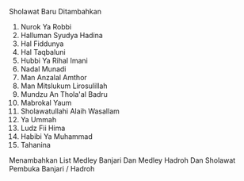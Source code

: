 Sholawat Baru Ditambahkan
1. Nurok Ya Robbi
2. Halluman Syudya Hadina
3. Hal Fiddunya
4. Hal Taqbaluni
5. Hubbi Ya Rihal Imani
6. Nadal Munadi
7. Man Anzalal Amthor
8. Man Mitslukum Lirosulillah
9. Mundzu An Thola'al Badru
10. Mabrokal Yaum
11. Sholawatullahi Alaih Wasallam
12. Ya Ummah
13. Ludz Fii Hima
14. Habibi Ya Muhammad
15. Tahanina

Menambahkan List Medley Banjari Dan Medley Hadroh
Dan Sholawat Pembuka Banjari / Hadroh
